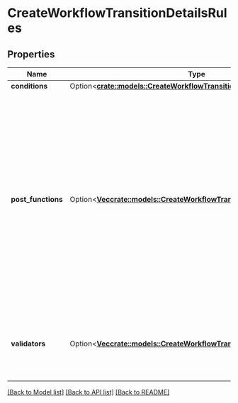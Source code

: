 # CreateWorkflowTransitionDetailsRules

## Properties

Name | Type | Description | Notes
------------ | ------------- | ------------- | -------------
**conditions** | Option<[**crate::models::CreateWorkflowTransitionRulesDetailsConditions**](CreateWorkflowTransitionRulesDetails_conditions.md)> |  | [optional]
**post_functions** | Option<[**Vec<crate::models::CreateWorkflowTransitionRule>**](CreateWorkflowTransitionRule.md)> | The workflow post functions.  **Note:** The default post functions are always added to the *initial* transition, as in:      \"postFunctions\": [         {             \"type\": \"IssueCreateFunction\"         },         {             \"type\": \"IssueReindexFunction\"         },         {             \"type\": \"FireIssueEventFunction\",             \"configuration\": {                 \"event\": {                     \"id\": \"1\",                     \"name\": \"issue_created\"                 }             }         }     ]  **Note:** The default post functions are always added to the *global* and *directed* transitions, as in:      \"postFunctions\": [         {             \"type\": \"UpdateIssueStatusFunction\"         },         {             \"type\": \"CreateCommentFunction\"         },         {             \"type\": \"GenerateChangeHistoryFunction\"         },         {             \"type\": \"IssueReindexFunction\"         },         {             \"type\": \"FireIssueEventFunction\",             \"configuration\": {                 \"event\": {                     \"id\": \"13\",                     \"name\": \"issue_generic\"                 }             }         }     ] | [optional]
**validators** | Option<[**Vec<crate::models::CreateWorkflowTransitionRule>**](CreateWorkflowTransitionRule.md)> | The workflow validators.  **Note:** The default permission validator is always added to the *initial* transition, as in:      \"validators\": [         {             \"type\": \"PermissionValidator\",             \"configuration\": {                 \"permissionKey\": \"CREATE_ISSUES\"             }         }     ] | [optional]

[[Back to Model list]](../README.md#documentation-for-models) [[Back to API list]](../README.md#documentation-for-api-endpoints) [[Back to README]](../README.md)


